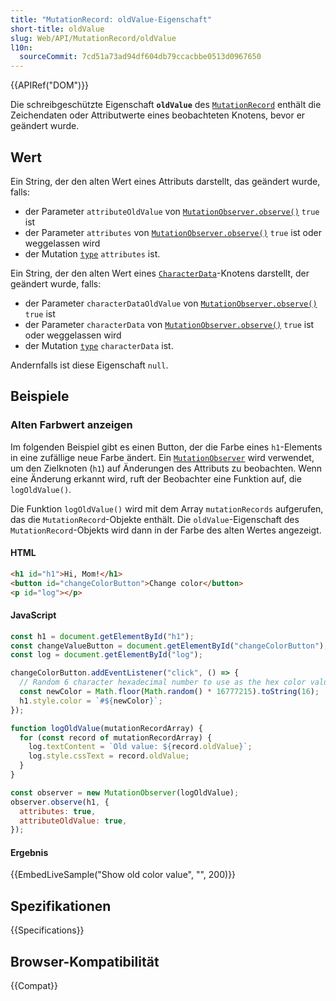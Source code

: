 ```yaml
---
title: "MutationRecord: oldValue-Eigenschaft"
short-title: oldValue
slug: Web/API/MutationRecord/oldValue
l10n:
  sourceCommit: 7cd51a73ad94df604db79ccacbbe0513d0967650
---
```


{{APIRef("DOM")}}

Die schreibgeschützte Eigenschaft **`oldValue`** des [`MutationRecord`](/de/docs/Web/API/MutationRecord) enthält die Zeichendaten oder Attributwerte eines beobachteten Knotens, bevor er geändert wurde.

## Wert

Ein String, der den alten Wert eines Attributs darstellt, das geändert wurde, falls:

- der Parameter `attributeOldValue` von [`MutationObserver.observe()`](/de/docs/Web/API/MutationObserver/observe) `true` ist
- der Parameter `attributes` von [`MutationObserver.observe()`](/de/docs/Web/API/MutationObserver/observe) `true` ist oder weggelassen wird
- der Mutation [`type`](/de/docs/Web/API/MutationRecord/type) `attributes` ist.

Ein String, der den alten Wert eines [`CharacterData`](/de/docs/Web/API/CharacterData)-Knotens darstellt, der geändert wurde, falls:

- der Parameter `characterDataOldValue` von [`MutationObserver.observe()`](/de/docs/Web/API/MutationObserver/observe) `true` ist
- der Parameter `characterData` von [`MutationObserver.observe()`](/de/docs/Web/API/MutationObserver/observe) `true` ist oder weggelassen wird
- der Mutation [`type`](/de/docs/Web/API/MutationRecord/type) `characterData` ist.

Andernfalls ist diese Eigenschaft `null`.

## Beispiele

### Alten Farbwert anzeigen

Im folgenden Beispiel gibt es einen Button, der die Farbe eines `h1`-Elements in eine zufällige neue Farbe ändert. Ein [`MutationObserver`](/de/docs/Web/API/MutationObserver) wird verwendet, um den Zielknoten (`h1`) auf Änderungen des Attributs zu beobachten. Wenn eine Änderung erkannt wird, ruft der Beobachter eine Funktion auf, die `logOldValue()`.

Die Funktion `logOldValue()` wird mit dem Array `mutationRecords` aufgerufen, das die `MutationRecord`-Objekte enthält. Die `oldValue`-Eigenschaft des `MutationRecord`-Objekts wird dann in der Farbe des alten Wertes angezeigt.

#### HTML

```html
<h1 id="h1">Hi, Mom!</h1>
<button id="changeColorButton">Change color</button>
<p id="log"></p>
```

#### JavaScript

```js
const h1 = document.getElementById("h1");
const changeValueButton = document.getElementById("changeColorButton");
const log = document.getElementById("log");

changeColorButton.addEventListener("click", () => {
  // Random 6 character hexadecimal number to use as the hex color value
  const newColor = Math.floor(Math.random() * 16777215).toString(16);
  h1.style.color = `#${newColor}`;
});

function logOldValue(mutationRecordArray) {
  for (const record of mutationRecordArray) {
    log.textContent = `Old value: ${record.oldValue}`;
    log.style.cssText = record.oldValue;
  }
}

const observer = new MutationObserver(logOldValue);
observer.observe(h1, {
  attributes: true,
  attributeOldValue: true,
});
```

#### Ergebnis

{{EmbedLiveSample("Show old color value", "", 200)}}

## Spezifikationen

{{Specifications}}

## Browser-Kompatibilität

{{Compat}}
